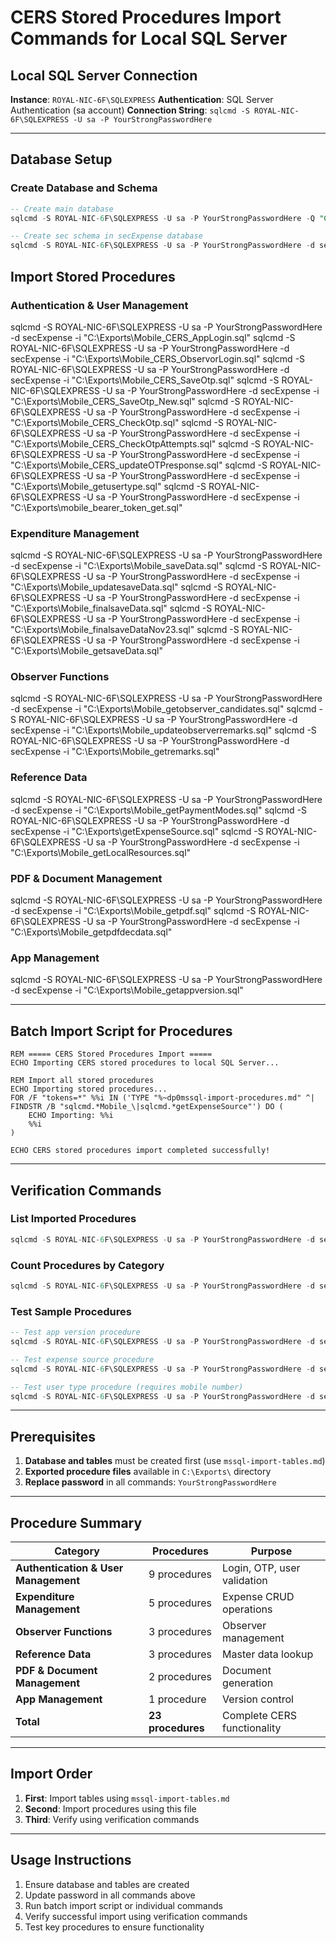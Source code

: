 # CERS Stored Procedures Import Commands for Local SQL Server

## Local SQL Server Connection
**Instance**: `ROYAL-NIC-6F\SQLEXPRESS`
**Authentication**: SQL Server Authentication (sa account)
**Connection String**: `sqlcmd -S ROYAL-NIC-6F\SQLEXPRESS -U sa -P YourStrongPasswordHere`

---


## Database Setup

### Create Database and Schema
```sql
-- Create main database
sqlcmd -S ROYAL-NIC-6F\SQLEXPRESS -U sa -P YourStrongPasswordHere -Q "CREATE DATABASE secExpense;"

-- Create sec schema in secExpense database
sqlcmd -S ROYAL-NIC-6F\SQLEXPRESS -U sa -P YourStrongPasswordHere -d secExpense -Q "CREATE SCHEMA sec;"
```

## Import Stored Procedures

### Authentication & User Management
sqlcmd -S ROYAL-NIC-6F\SQLEXPRESS -U sa -P YourStrongPasswordHere -d secExpense -i "C:\Exports\Mobile_CERS_AppLogin.sql"
sqlcmd -S ROYAL-NIC-6F\SQLEXPRESS -U sa -P YourStrongPasswordHere -d secExpense -i "C:\Exports\Mobile_CERS_ObservorLogin.sql"
sqlcmd -S ROYAL-NIC-6F\SQLEXPRESS -U sa -P YourStrongPasswordHere -d secExpense -i "C:\Exports\Mobile_CERS_SaveOtp.sql"
sqlcmd -S ROYAL-NIC-6F\SQLEXPRESS -U sa -P YourStrongPasswordHere -d secExpense -i "C:\Exports\Mobile_CERS_SaveOtp_New.sql"
sqlcmd -S ROYAL-NIC-6F\SQLEXPRESS -U sa -P YourStrongPasswordHere -d secExpense -i "C:\Exports\Mobile_CERS_CheckOtp.sql"
sqlcmd -S ROYAL-NIC-6F\SQLEXPRESS -U sa -P YourStrongPasswordHere -d secExpense -i "C:\Exports\Mobile_CERS_CheckOtpAttempts.sql"
sqlcmd -S ROYAL-NIC-6F\SQLEXPRESS -U sa -P YourStrongPasswordHere -d secExpense -i "C:\Exports\Mobile_CERS_updateOTPresponse.sql"
sqlcmd -S ROYAL-NIC-6F\SQLEXPRESS -U sa -P YourStrongPasswordHere -d secExpense -i "C:\Exports\Mobile_getusertype.sql"
sqlcmd -S ROYAL-NIC-6F\SQLEXPRESS -U sa -P YourStrongPasswordHere -d secExpense -i "C:\Exports\mobile_bearer_token_get.sql"

### Expenditure Management
sqlcmd -S ROYAL-NIC-6F\SQLEXPRESS -U sa -P YourStrongPasswordHere -d secExpense -i "C:\Exports\Mobile_saveData.sql"
sqlcmd -S ROYAL-NIC-6F\SQLEXPRESS -U sa -P YourStrongPasswordHere -d secExpense -i "C:\Exports\Mobile_updatesaveData.sql"
sqlcmd -S ROYAL-NIC-6F\SQLEXPRESS -U sa -P YourStrongPasswordHere -d secExpense -i "C:\Exports\Mobile_finalsaveData.sql"
sqlcmd -S ROYAL-NIC-6F\SQLEXPRESS -U sa -P YourStrongPasswordHere -d secExpense -i "C:\Exports\Mobile_finalsaveDataNov23.sql"
sqlcmd -S ROYAL-NIC-6F\SQLEXPRESS -U sa -P YourStrongPasswordHere -d secExpense -i "C:\Exports\Mobile_getsaveData.sql"

### Observer Functions
sqlcmd -S ROYAL-NIC-6F\SQLEXPRESS -U sa -P YourStrongPasswordHere -d secExpense -i "C:\Exports\Mobile_getobserver_candidates.sql"
sqlcmd -S ROYAL-NIC-6F\SQLEXPRESS -U sa -P YourStrongPasswordHere -d secExpense -i "C:\Exports\Mobile_updateobserverremarks.sql"
sqlcmd -S ROYAL-NIC-6F\SQLEXPRESS -U sa -P YourStrongPasswordHere -d secExpense -i "C:\Exports\Mobile_getremarks.sql"

### Reference Data
sqlcmd -S ROYAL-NIC-6F\SQLEXPRESS -U sa -P YourStrongPasswordHere -d secExpense -i "C:\Exports\Mobile_getPaymentModes.sql"
sqlcmd -S ROYAL-NIC-6F\SQLEXPRESS -U sa -P YourStrongPasswordHere -d secExpense -i "C:\Exports\getExpenseSource.sql"
sqlcmd -S ROYAL-NIC-6F\SQLEXPRESS -U sa -P YourStrongPasswordHere -d secExpense -i "C:\Exports\Mobile_getLocalResources.sql"

### PDF & Document Management
sqlcmd -S ROYAL-NIC-6F\SQLEXPRESS -U sa -P YourStrongPasswordHere -d secExpense -i "C:\Exports\Mobile_getpdf.sql"
sqlcmd -S ROYAL-NIC-6F\SQLEXPRESS -U sa -P YourStrongPasswordHere -d secExpense -i "C:\Exports\Mobile_getpdfdecdata.sql"

### App Management
sqlcmd -S ROYAL-NIC-6F\SQLEXPRESS -U sa -P YourStrongPasswordHere -d secExpense -i "C:\Exports\Mobile_getappversion.sql"

---

## Batch Import Script for Procedures

```batch
REM ===== CERS Stored Procedures Import =====
ECHO Importing CERS stored procedures to local SQL Server...

REM Import all stored procedures
ECHO Importing stored procedures...
FOR /F "tokens=*" %%i IN ('TYPE "%~dp0mssql-import-procedures.md" ^| FINDSTR /B "sqlcmd.*Mobile_\|sqlcmd.*getExpenseSource"') DO (
    ECHO Importing: %%i
    %%i
)

ECHO CERS stored procedures import completed successfully!
```

---

## Verification Commands

### List Imported Procedures
```sql
sqlcmd -S ROYAL-NIC-6F\SQLEXPRESS -U sa -P YourStrongPasswordHere -d secExpense -Q "SELECT ROUTINE_SCHEMA, ROUTINE_NAME FROM INFORMATION_SCHEMA.ROUTINES WHERE ROUTINE_TYPE = 'PROCEDURE' ORDER BY ROUTINE_SCHEMA, ROUTINE_NAME;"
```

### Count Procedures by Category
```sql
sqlcmd -S ROYAL-NIC-6F\SQLEXPRESS -U sa -P YourStrongPasswordHere -d secExpense -Q "SELECT ROUTINE_SCHEMA, COUNT(*) as ProcedureCount FROM INFORMATION_SCHEMA.ROUTINES WHERE ROUTINE_TYPE = 'PROCEDURE' GROUP BY ROUTINE_SCHEMA;"
```

### Test Sample Procedures
```sql
-- Test app version procedure
sqlcmd -S ROYAL-NIC-6F\SQLEXPRESS -U sa -P YourStrongPasswordHere -d secExpense -Q "EXEC sec.Mobile_getappversion;"

-- Test expense source procedure  
sqlcmd -S ROYAL-NIC-6F\SQLEXPRESS -U sa -P YourStrongPasswordHere -d secExpense -Q "EXEC sec.getExpenseSource;"

-- Test user type procedure (requires mobile number)
sqlcmd -S ROYAL-NIC-6F\SQLEXPRESS -U sa -P YourStrongPasswordHere -d secExpense -Q "EXEC sec.Mobile_getusertype '9999999999';"
```

---

## Prerequisites

1. **Database and tables** must be created first (use `mssql-import-tables.md`)
2. **Exported procedure files** available in `C:\Exports\` directory
3. **Replace password** in all commands: `YourStrongPasswordHere`

---

## Procedure Summary

| Category | Procedures | Purpose |
|----------|------------|---------|
| **Authentication & User Management** | 9 procedures | Login, OTP, user validation |
| **Expenditure Management** | 5 procedures | Expense CRUD operations |
| **Observer Functions** | 3 procedures | Observer management |
| **Reference Data** | 3 procedures | Master data lookup |
| **PDF & Document Management** | 2 procedures | Document generation |
| **App Management** | 1 procedure | Version control |
| **Total** | **23 procedures** | Complete CERS functionality |

---

## Import Order

1. **First**: Import tables using `mssql-import-tables.md`
2. **Second**: Import procedures using this file
3. **Third**: Verify using verification commands

---

## Usage Instructions

1. Ensure database and tables are created
2. Update password in all commands above
3. Run batch import script or individual commands
4. Verify successful import using verification commands
5. Test key procedures to ensure functionality
